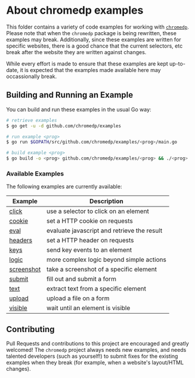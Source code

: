 # About chromedp examples

This folder contains a variety of code examples for working with
[`chromedp`][1]. Please note that when the `chromedp` package is being
rewritten, these examples may break. Additionally, since these examples are
written for specific websites, there is a good chance that the current
selectors, etc break after the website they are written against changes.

While every effort is made to ensure that these examples are kept up-to-date,
it is expected that the examples made available here may occassionally break.

## Building and Running an Example

You can build and run these examples in the usual Go way:

```sh
# retrieve examples
$ go get -u -d github.com/chromedp/examples

# run example <prog>
$ go run $GOPATH/src/github.com/chromedp/examples/<prog>/main.go

# build example <prog>
$ go build -o <prog> github.com/chromedp/examples/<prog> && ./<prog>
```
### Available Examples

The following examples are currently available:

<!-- the following section is updated by running `go run gen.go` -->
<!-- START EXAMPLES -->
| Example                   | Description                                 |
|---------------------------|---------------------------------------------|
| [click](/click)           | use a selector to click on an element       |
| [cookie](/cookie)         | set a HTTP cookie on requests               |
| [eval](/eval)             | evaluate javascript and retrieve the result |
| [headers](/headers)       | set a HTTP header on requests               |
| [keys](/keys)             | send key events to an element               |
| [logic](/logic)           | more complex logic beyond simple actions    |
| [screenshot](/screenshot) | take a screenshot of a specific element     |
| [submit](/submit)         | fill out and submit a form                  |
| [text](/text)             | extract text from a specific element        |
| [upload](/upload)         | upload a file on a form                     |
| [visible](/visible)       | wait until an element is visible            |
<!-- END EXAMPLES -->

## Contributing

Pull Requests and contributions to this project are encouraged and greatly
welcomed!  The `chromedp` project always needs new examples, and needs talented
developers (such as yourself!) to submit fixes for the existing examples when
they break (for example, when a website's layout/HTML changes).

[1]: https://github.com/chromedp/chromedp
